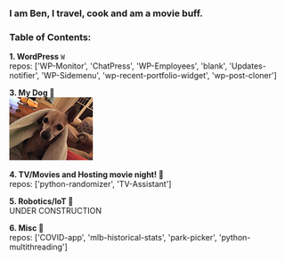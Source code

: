 ### I am Ben, I travel, cook and am a movie buff.

### Table of Contents:
**1. WordPress** `W`<br />
    repos: ['WP-Monitor', 'ChatPress', 'WP-Employees', 'blank', 'Updates-notifier', 'WP-Sidemenu', 'wp-recent-portfolio-widget', 'wp-post-cloner']<br />
    
**3. My Dog 🐶**<br />
![dog pic](/IMG_01971.JPG)<br />

**4. TV/Movies and Hosting movie night! 🎥**<br />
    repos: ['python-randomizer', 'TV-Assistant']

**5. Robotics/IoT 🤖**<br />
    UNDER CONSTRUCTION

**6. Misc 💾**<br />
    repos: ['COVID-app', 'mlb-historical-stats', 'park-picker', 'python-multithreading']
